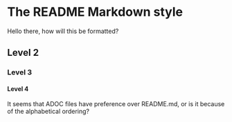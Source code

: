 # The README Markdown style

Hello there, how will this be formatted?

## Level 2

### Level 3

#### Level 4

It seems that ADOC files have preference over README.md, or is it because of the alphabetical ordering?
